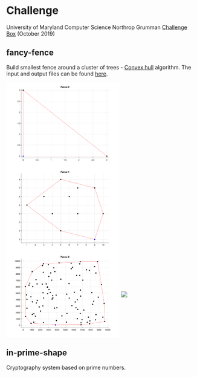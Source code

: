 # Challenge
University of Maryland Computer Science Northrop Grumman [Challenge Box](https://challengebox.cs.umd.edu/2019/index.html) (October 2019)


## fancy-fence
Build smallest fence around a cluster of trees - [Convex hull](https://en.wikipedia.org/wiki/Convex_hull) algorithm. The input and output files can be found [here](http://challengebox.cs.umd.edu/2019/Fence).

<img align="center" src="fancy-fence/img/fence-0.png" width="300"/>
<img align="center" src="fancy-fence/img/fence-1.png" width="300"/>
<img align="center" src="fancy-fence/img/fence-2.png" width="300"/>

<img align="center" src="fancy-fence/img/final-fence.png" width="500"/>


## in-prime-shape
Cryptography system based on prime numbers.
